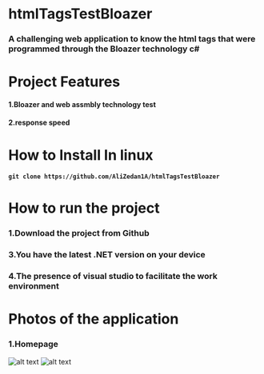 # htmlTagsTestBloazer
### A challenging web application to know the html tags that were programmed through the Bloazer technology c#
# Project Features
#### 1.Bloazer and web assmbly technology test
#### 2.response speed
# How to Install In linux
#### ```git clone https://github.com/AliZedan1A/htmlTagsTestBloazer ```
# How to run the project
### 1.Download the project from Github
### 3.You have the latest .NET version on your device
### 4.The presence of visual studio to facilitate the work environment
# Photos of the application
### 1.Homepage
![alt text](https://cdn.discordapp.com/attachments/991684227982692362/991693066530467941/unknown.png)
![alt text](https://cdn.discordapp.com/attachments/991684227982692362/991693280427376670/unknown.png)

